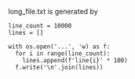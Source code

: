 long_file.txt is generated by

```
line_count = 10000
lines = []

with os.open('...', 'w) as f:
  for i in range(line_count):
    lines.append(f'line{i}' * 100)
  f.write('\n'.join(lines))
```
